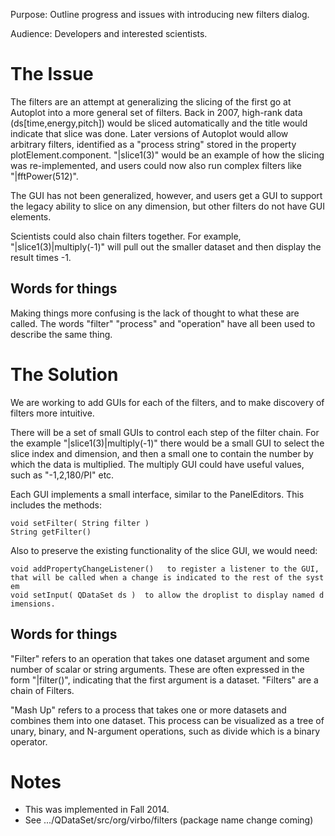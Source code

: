 Purpose: Outline progress and issues with introducing new filters
dialog.

Audience: Developers and interested scientists.

# The Issue

The filters are an attempt at generalizing the slicing of the first go
at Autoplot into a more general set of filters. Back in 2007, high-rank
data (ds\[time,energy,pitch\]) would be sliced automatically and the
title would indicate that slice was done. Later versions of Autoplot
would allow arbitrary filters, identified as a "process string" stored
in the property plotElement.component. "|slice1(3)" would be an example
of how the slicing was re-implemented, and users could now also run
complex filters like "|fftPower(512)".

The GUI has not been generalized, however, and users get a GUI to
support the legacy ability to slice on any dimension, but other filters
do not have GUI elements.

Scientists could also chain filters together. For example,
"|slice1(3)|multiply(-1)" will pull out the smaller dataset and then
display the result times -1.

## Words for things

Making things more confusing is the lack of thought to what these are
called. The words "filter" "process" and "operation" have all been used
to describe the same thing.

# The Solution

We are working to add GUIs for each of the filters, and to make
discovery of filters more intuitive.

There will be a set of small GUIs to control each step of the filter
chain. For the example "|slice1(3)|multiply(-1)" there would be a small
GUI to select the slice index and dimension, and then a small one to
contain the number by which the data is multiplied. The multiply GUI
could have useful values, such as "-1,2,180/PI" etc.

Each GUI implements a small interface, similar to the PanelEditors. This
includes the methods:

`void setFilter( String filter )`  
`String getFilter()`

Also to preserve the existing functionality of the slice GUI, we would
need:

`void addPropertyChangeListener()   to register a listener to the GUI, that will be called when a change is indicated to the rest of the system`  
`void setInput( QDataSet ds )  to allow the droplist to display named dimensions.`

## Words for things

"Filter" refers to an operation that takes one dataset argument and some
number of scalar or string arguments. These are often expressed in the
form "|filter()", indicating that the first argument is a dataset.
"Filters" are a chain of Filters.

"Mash Up" refers to a process that takes one or more datasets and
combines them into one dataset. This process can be visualized as a tree
of unary, binary, and N-argument operations, such as divide which is a
binary operator.

# Notes

  - This was implemented in Fall 2014.
  - See .../QDataSet/src/org/virbo/filters (package name change coming)
